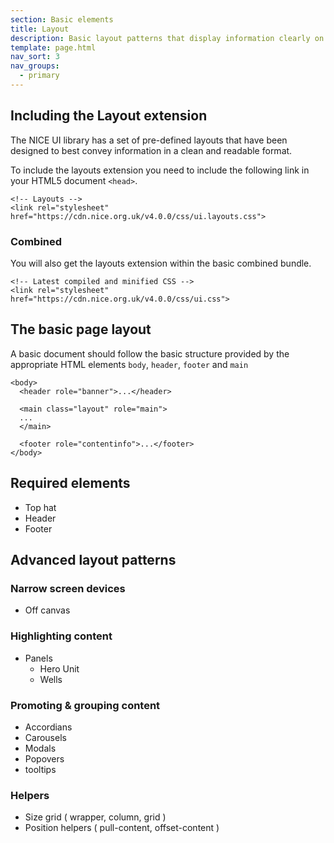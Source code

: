 ```yaml
---
section: Basic elements
title: Layout
description: Basic layout patterns that display information clearly on our web pages
template: page.html
nav_sort: 3
nav_groups:
  - primary
---
```


## Including the Layout extension

The NICE UI library has a set of pre-defined layouts that have been designed to
best convey information in a clean and readable format.

To include the layouts extension you need to include the following link in
your HTML5 document <code>&lt;head&gt;</code>.

<pre class="prettyprint linenums"><code>&lt;!-- Layouts --&gt;
&lt;link rel="stylesheet" href="https://cdn.nice.org.uk/v4.0.0/css/ui.layouts.css"&gt;</code></pre>

### Combined

You will also get the layouts extension within the basic combined bundle.

<pre class="prettyprint linenums"><code>&lt;!-- Latest compiled and minified CSS --&gt;
&lt;link rel="stylesheet" href="https://cdn.nice.org.uk/v4.0.0/css/ui.css"&gt;</code></pre>

## The basic page layout

A basic document should follow the basic structure provided by the appropriate HTML
elements <code>body</code>, <code>header</code>, <code>footer</code> and <code>main</code>

<pre class="prettyprint linenums"><code>&lt;body&gt;
  &lt;header role="banner"&gt;...&lt;/header&gt;

  &lt;main class="layout" role="main"&gt;
  ...
  &lt;/main&gt;

  &lt;footer role="contentinfo"&gt;...&lt;/footer&gt;
&lt;/body&gt;
</code></pre>

## Required elements

  - Top hat
  - Header
  - Footer

## Advanced layout patterns

### Narrow screen devices

  - Off canvas

### Highlighting content

  - Panels
    - Hero Unit
    - Wells

### Promoting & grouping content

  - Accordians
  - Carousels
  - Modals
  - Popovers
  - tooltips

### Helpers

  - Size grid        ( wrapper, column, grid )
  - Position helpers ( pull-content, offset-content )
